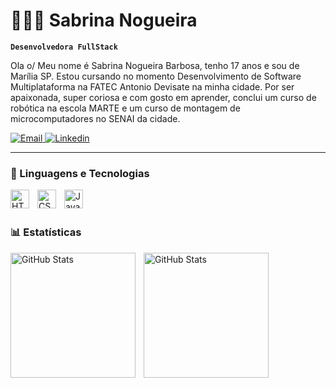 # 👩🏻‍💻 Sabrina Nogueira

**`Desenvolvedora FullStack`**

Ola o/
Meu nome é Sabrina Nogueira Barbosa, tenho 17 anos e sou de Marília SP. Estou cursando no momento Desenvolvimento de Software Multiplataforma na FATEC Antonio Devisate na minha cidade. Por ser apaixonada, super coriosa e com gosto em aprender, conclui um curso de robótica na escola MARTE e um curso de montagem de microcomputadores no SENAI da cidade.

<p align="left">
    <a href="mailto:sabrinaNB1967@gmail.com">
        <img 
            alt="Email" 
            title="Meu email" 
            src="https://custom-icon-badges.demolab.com/badge/Mail-E61B23.svg?color=%23E05D44&logo=mail&logoColor=white&style=for-the-badge&labelColor=CE4630"
        />
    </a>
    <a href="https://www.linkedin.com/in/sabrina-nogueira-barbosa-716a9b366/">
        <img 
            alt="Linkedin" 
            title="Meu linkedin" 
            src="https://custom-icon-badges.demolab.com/badge/Linkedin-DKOV74H/Downloads/linkedin.svg?logo=linkedin&logoSource=feather&color=%23E1AD0E&logoColor=white&style=for-the-badge&labelColor=C79600"
        />
    </a> 
</p>

---

### 🤖 Linguagens e Tecnologias

<img 
    align="left" 
    alt="HTML"
    title="HTML" 
    width="30px" 
    style="padding-right: 10px;" 
    src="https://cdn.jsdelivr.net/gh/devicons/devicon@latest/icons/html5/html5-original.svg" 
/>
<img 
    align="left" 
    alt="CSS" 
    title="CSS"
    width="30px" 
    style="padding-right: 10px;" 
    src="https://cdn.jsdelivr.net/gh/devicons/devicon@latest/icons/css3/css3-original.svg" 
/>
<img 
    align="left" 
    alt="JavaScript" 
    title="JavaScript"
    width="30px" 
    style="padding-right: 10px;" 
    src="https://cdn.jsdelivr.net/gh/devicons/devicon@latest/icons/javascript/javascript-original.svg" 
/>
<br/>
<br/>

### 📊 Estatísticas

<p>
  <img 
    align="left" 
    alt="GitHub Stats" 
    height="200" 
    style="padding-right: 10px;" 
    src="https://github-readme-stats.vercel.app/api?username=Sabrina-Nogueira-Barbosa&show_icons=true&theme=tokyonight&include_all_commits=true&locale=pt-br" 
  />

<img 
      align="left" 
      alt="GitHub Stats" 
      height="200" 
      src="https://github-readme-stats.vercel.app/api/top-langs/?username=Sabrina-Nogueira-Barbosa&theme=tokyonight&layout=compact&custom_title=Tecnologias&langs_count=9" 
  />

</p>


[def]: ailto:sabrinanb1967@gmail.co